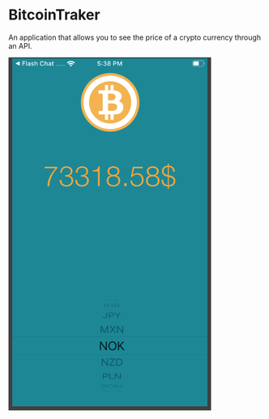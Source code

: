 # BitcoinTraker

An application that allows you to see the price of a crypto currency through an API.

<img src="Images/image.png" width="400">
